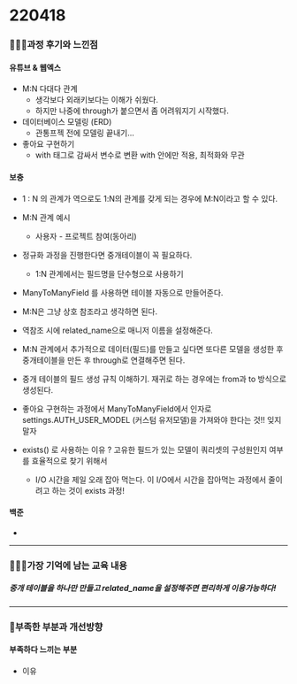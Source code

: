 # 220418

### 👨🏼‍🏫과정 후기와 느낀점

#### 유튜브 & 웹엑스

- M:N 다대다 관계
  - 생각보다 외래키보다는 이해가 쉬웠다.
  - 하지만 나중에 through가 붙으면서 좀 어려워지기 시작했다.
- 데이터베이스 모델링 (ERD)
  - 관통프젝 전에 모델링 끝내기...
- 좋아요 구현하기
  - with 태그로 감싸서 변수로 변환 with 안에만 적용, 최적화와 무관



#### 보충

- 1 : N 의 관계가 역으로도 1:N의 관계를 갖게 되는 경우에 M:N이라고 할 수 있다.
- M:N 관계 예시
  - 사용자 - 프로젝트 참여(동아리)

- 정규화 과정을 진행한다면 중개테이블이 꼭 필요하다.
  - 1:N 관계에서는 필드명을 단수형으로 사용하기

- ManyToManyField 를 사용하면 테이블 자동으로 만들어준다.
- M:N은 그냥 상호 참조라고 생각하면 된다.
- 역참조 시에 related_name으로 매니저 이름을 설정해준다. 
- M:N 관계에서 추가적으로 데이터(필드)를 만들고 싶다면 또다른 모델을 생성한 후 중개테이블을 만든 후 through로 연결해주면 된다.
- 중개 테이블의 필드 생성 규칙 이해하기. 재귀로 하는 경우에는 from과 to 방식으로 생성된다.
- 좋아요 구현하는 과정에서 ManyToManyField에서 인자로 settings.AUTH_USER_MODEL (커스텀 유저모델)을 가져와야 한다는 것!! 잊지말자
- exists() 로 사용하는 이유 ? 고유한 필드가 있는 모델이 쿼리셋의 구성원인지 여부를 효율적으로 찾기 위해서
  - I/O 시간을 제일 오래 잡아 먹는다. 이 I/O에서 시간을 잡아먹는 과정에서 줄이려고 하는 것이 exists 과정!




#### 백준

- 


---

### 💁🏼‍♂️가장 기억에 남는 교육 내용

##### 중개 테이블을 하나만 만들고 related_name을 설정해주면 편리하게 이용가능하다!

---

### 💫부족한 부분과 개선방향

#### 부족하다 느끼는 부분

- 이유
